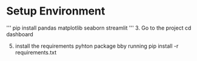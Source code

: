 # Setup Environment
'''
pip install pandas matplotlib seaborn streamlit
'''
3. Go to the project
cd dashboard
   
5. install the requirements pyhton package bby running
pip install -r requirements.txt
